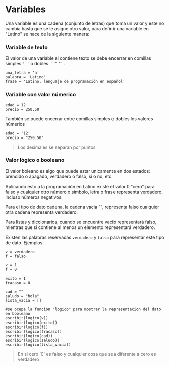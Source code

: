 # Variables

Una variable es una cadena (conjunto de letras) que toma un valor y este no cambia hasta que se le asigne otro valor, para definir una variable en "Latino" se hace de la siguiente manera:


### Variable de texto
El valor de una variable si contiene texto se debe encerrar en comillas simples ``` ' ' ``` o dobles. ```" "``.
```
una_letra = 'a'
palabra = 'Latino'
frase = 'Latino, lenguaje de programación en español'
```

### Variable con valor númerico
```
edad = 12
precio = 250.50
```
También se puede encerrar entre comillas simples o dobles los valores númerios

```
edad = '12'
precio = "250.50"
```
>Los desimales se separan por puntos

### Valor lógico o booleano
El valor boleano es algo que puede estar unicamente en dos estados: prendido o apagado, verdadero o falso, si o no, etc. 

Aplicando esto a la programación en Latino existe el valor 0 "cero" para falso y cualquier otro número o simbolo, letra o frase representa verdadero, incluso números negativos.

Para el tipo de dato cadena, la cadena vacia "", representa falso cualquier otra cadena representa verdadero.

Para listas y diccionarios, cuando se encuentre vacio representará falso, mientras que si contiene al menos un elemento representará verdadero.

Existen las palabras reservadas `verdadero` y `falso` para representar este tipo de dato.
Ejemplos:


```
v = verdadero
f = falso

v = 1
f = 0

exito = 1
fracaso = 0

cad = ""
saludo = "hola"
lista_vacia = []

#se ocupa la funcion "logico" para mostrar la representacion del dato en booleano
escribir(logico(v))
escribir(logico(exito))
escribir(logico(f))
escribir(logico(fracaso))
escribir(logico(cad))
escribir(logico(saludo))
escribir(logico(lista_vacia))
```
> En si cero '0' es falso y cualquier cosa que sea diferente a cero es verdadero







